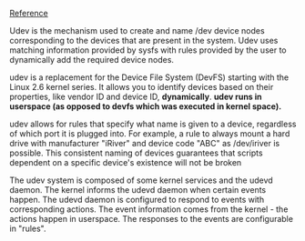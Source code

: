 [Reference](https://wiki.debian.org/udev)    

Udev is the mechanism used to create and name /dev device nodes corresponding to the devices that are present in the system. Udev uses matching information provided by sysfs with rules provided by the user to dynamically add the required device nodes.

udev is a replacement for the Device File System (DevFS) starting with the Linux 2.6 kernel series. It allows you to identify devices based on their properties, like vendor ID and device ID, **dynamically**. **udev runs in userspace (as opposed to devfs which was executed in kernel space).**

udev allows for rules that specify what name is given to a device, regardless of which port it is plugged into. For example, a rule to always mount a hard drive with manufacturer "iRiver" and device code "ABC" as /dev/iriver is possible. This consistent naming of devices guarantees that scripts dependent on a specific device's existence will not be broken

The udev system is composed of some kernel services and the udevd daemon. The kernel informs the udevd daemon when certain events happen. The udevd daemon is configured to respond to events with corresponding actions. The event information comes from the kernel - the actions happen in userspace. The responses to the events are configurable in "rules".
